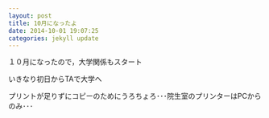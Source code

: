 ```yaml
---
layout: post
title: 10月になったよ
date: 2014-10-01 19:07:25
categories: jekyll update
---
```

１０月になったので，大学関係もスタート

いきなり初日からTAで大学へ

プリントが足りずにコピーのためにうろちょろ･･･院生室のプリンターはPCからのみ･･･

